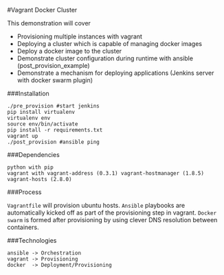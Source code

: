 #Vagrant Docker Cluster

This demonstration will cover

- Provisioning multiple instances with vagrant
- Deploying a cluster which is capable of managing docker images
- Deploy a docker image to the cluster 
- Demonstrate cluster configuration during runtime with ansible (post_provision_example)
- Demonstrate a mechanism for deploying applications (Jenkins server with docker swarm plugin)

###Installation

```
./pre_provision #start jenkins
pip install virtualenv
virtualenv env
source env/bin/activate
pip install -r requirements.txt
vagrant up
./post_provision #ansible ping
```

###Dependencies

```
python with pip
vagrant with vagrant-address (0.3.1) vagrant-hostmanager (1.8.5) vagrant-hosts (2.8.0)
```


###Process

`Vagrantfile` will provision ubuntu hosts.
`Ansible` playbooks are automatically kicked off as part of the provisioning step in vagrant.
`Docker swarm` is formed after provisioning by using clever DNS resolution between containers.

###Technologies

```
ansible -> Orchestration
vagrant -> Provisioning
docker  -> Deployment/Provisioning
```
